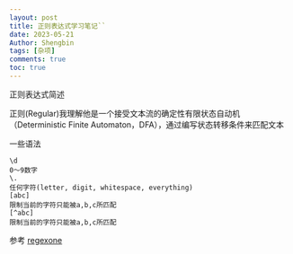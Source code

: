 ```yaml
---
layout: post
title: 正则表达式学习笔记`` 
date: 2023-05-21
Author: Shengbin 
tags: [杂项]
comments: true
toc: true
---
```



正则表达式简述

正则(Regular)我理解他是一个接受文本流的确定性有限状态自动机（Deterministic Finite Automaton，DFA），通过编写状态转移条件来匹配文本

一些语法


```shell
\d 
0～9数字
\. 
任何字符(letter, digit, whitespace, everything)
[abc]
限制当前的字符只能被a,b,c所匹配
[^abc]
限制当前的字符只能被a,b,c所匹配

```



参考
[regexone](https://regexone.com/)
